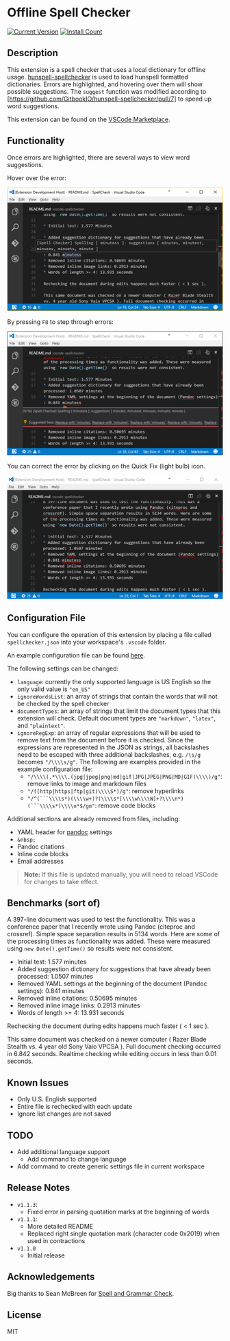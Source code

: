 # Offline Spell Checker

[![Current Version](http://vsmarketplacebadge.apphb.com/version/swyphcosmo.spellchecker.svg)](https://marketplace.visualstudio.com/items?itemName=swyphcosmo.spellchecker)
[![Install Count](http://vsmarketplacebadge.apphb.com/installs/swyphcosmo.spellchecker.svg)](https://marketplace.visualstudio.com/items?itemName=swyphcosmo.spellchecker)

## Description 

This extension is a spell checker that uses a local dictionary for offline usage. [hunspell-spellchecker](https://github.com/GitbookIO/hunspell-spellchecker) is used to load hunspell formatted dictionaries. Errors are highlighted, and hovering over them will show possible suggestions. The `suggest` function was modified according to [https://github.com/GitbookIO/hunspell-spellchecker/pull/7] to speed up word suggestions.

This extension can be found on the [VSCode Marketplace](https://marketplace.visualstudio.com/items?itemName=swyphcosmo.spellchecker).

## Functionality

Once errors are highlighted, there are several ways to view word suggestions.

Hover over the error: 

![Hover](images/hover-view.png)

By pressing `F8` to step through errors:

![Error View](images/error-view.png)

You can correct the error by clicking on the Quick Fix (light bulb) icon. 

![Quick Fix](images/making-corrections.gif)

## Configuration File

You can configure the operation of this extension by placing a file called `spellchecker.json` into your workspace's `.vscode` folder.

An example configuration file can be found [here](https://github.com/swyphcosmo/vscode-spellchecker/blob/master/settings/spellchecker.json). 

The following settings can be changed:

* `language`: currently the only supported language is US English so the only valid value is `"en_US"`
* `ignoreWordsList`: an array of strings that contain the words that will not be checked by the spell checker
* `documentTypes`: an array of strings that limit the document types that this extension will check. Default document types are `"markdown"`, `"latex"`, and `"plaintext"`.
* `ignoreRegExp`: an array of regular expressions that will be used to remove text from the document before it is checked. Since the expressions are represented in the JSON as strings, all backslashes need to be escaped with three additional backslashes, e.g. `/\s/g` becomes `"/\\\\s/g"`. The following are examples provided in the example configuration file:
	* `"/\\\\(.*\\\\.(jpg|jpeg|png|md|gif|JPG|JPEG|PNG|MD|GIF)\\\\)/g"`: remove links to image and markdown files
	* `"/((http|https|ftp|git)\\\\S*)/g"`: remove hyperlinks
	* `"/^(```\\\\s*)(\\\\w+)?(\\\\s*[\\\\w\\\\W]+?\\\\n*)(```\\\\s*)\\\\n*$/gm"`: remove code blocks

Additional sections are already removed from files, including:

* YAML header for [pandoc](http://pandoc.org/) settings
* `&nbsp;`
* Pandoc citations 
* Inline code blocks
* Email addresses

>**Note:** If this file is updated manually, you will need to reload VSCode for changes to take effect.

## Benchmarks (sort of)

A 397-line document was used to test the functionality. This was a conference paper that I recently wrote using Pandoc (citeproc and crossref). Simple space separation results in 5134 words. Here are some of the processing times as functionality was added. These were measured using `new Date().getTime()` so results were not consistent.  

* Initial test: 1.577 minutes
* Added suggestion dictionary for suggestions that have already been processed: 1.0507 minutes
* Removed YAML settings at the beginning of the document (Pandoc settings): 0.841 minutes
* Removed inline citations: 0.50695 minutes
* Removed inline image links: 0.2913 minutes
* Words of length >= 4: 13.931 seconds

Rechecking the document during edits happens much faster ( < 1 sec ).

This same document was checked on a newer computer ( Razer Blade Stealth vs. 4 year old Sony Vaio VPCSA ). Full document checking occurred in 6.842 seconds. Realtime checking while editing occurs in less than 0.01 seconds.

## Known Issues

* Only U.S. English supported
* Entire file is rechecked with each update
* Ignore list changes are not saved

## TODO

* Add additional language support
	* Add command to change language
* Add command to create generic settings file in current workspace

## Release Notes

* `v1.1.3`:
	* Fixed error in parsing quotation marks at the beginning of words
* `v1.1.1`:
	* More detailed README
	* Replaced right single quotation mark (character code 0x2019) when used in contractions
* `v1.1.0`
	* Initial release

## Acknowledgements

Big thanks to Sean McBreen for [Spell and Grammar Check](https://github.com/Microsoft/vscode-spell-check). 

## License

MIT
